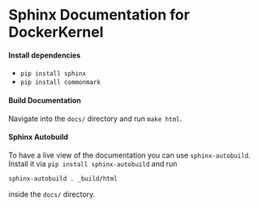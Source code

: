 # Sphinx Documentation for DockerKernel

#### Install dependencies
- `pip install sphinx`
- `pip install commonmark`

#### Build Documentation
Navigate into the `docs/` directory and run `make html`.

#### Sphinx Autobuild
To have a live view of the documentation you can use `sphinx-autobuild`.
Install it via `pip install sphinx-autobuild` and run 
```bash
sphinx-autobuild . _build/html
```
inside the `docs/` directory.